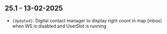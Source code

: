 ## 25.1 - 13-02-2025 ##

- `[Updated]`: Digital contact manager to display right count in map (inbox) when WS is disabled and UserSlot is running